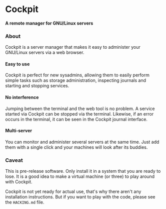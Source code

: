 # Cockpit
**A remote manager for GNU/Linux servers**

### About
Cockpit is a server manager that makes it easy to administer your GNU/Linux servers via a web browser.

#### Easy to use
Cockpit is perfect for new sysadmins, allowing them to easily perform simple tasks such as storage administration, inspecting journals and starting and stopping services.

#### No interference
Jumping between the terminal and the web tool is no problem. A service started via Cockpit can be stopped via the terminal. Likewise, if an error occurs in the terminal, it can be seen in the Cockpit journal interface.

#### Multi-server
You can monitor and administer several servers at the same time. Just add them with a single click and your machines will look after its buddies.

### Caveat
This is pre-release software.  Only install it in a system that
you are ready to lose.  It is a good idea to make a virtual
machine (or three) to play around with Cockpit.

Cockpit is not yet ready for actual use, that's why there aren't any
installation instructions.  But if you want to play with the code,
please see the `HACKING.md` file.
